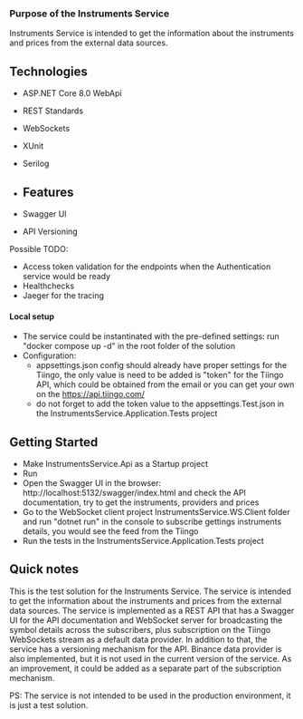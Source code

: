 ﻿### Purpose of the Instruments Service

Instruments Service is intended to get the information about the instruments and prices from the external data sources.

## Technologies
- ASP.NET Core 8.0 WebApi
- REST Standards
- WebSockets
- XUnit
- Serilog

- ## Features
- Swagger UI
- API Versioning

Possible TODO:
- Access token validation for the endpoints when the Authentication service would be ready
- Healthchecks
- Jaeger for the tracing

#### Local setup
- The service could be instantinated with the pre-defined settings: run "docker compose up -d" in the root folder of the solution
- Configuration: 
	- appsettings.json config should already have proper settings for the Tiingo, the only value is need to be added is "token" for the Tiingo API, 
	  which could be obtained from the email or you can get your own on the https://api.tiingo.com/
	- do not forget to add the token value to the appsettings.Test.json in the InstrumentsService.Application.Tests project
 
## Getting Started
- Make InstrumentsService.Api as a Startup project
- Run
- Open the Swagger UI in the browser: http://localhost:5132/swagger/index.html and check the API documentation, try to get the instruments, providers and prices
- Go to the WebSocket client project InstrumentsService.WS.Client folder and run "dotnet run" in the console to subscribe gettings instruments details, you would see the feed from the Tiingo
- Run the tests in the InstrumentsService.Application.Tests project

## Quick notes

This is the test solution for the Instruments Service. 
The service is intended to get the information about the instruments and prices from the external data sources. 
The service is implemented as a REST API that has a Swagger UI for the API documentation and WebSocket server for broadcasting the symbol details across the subscribers, 
plus subscription on the Tiingo WebSockets stream as a default data provider.
In addition to that, the service has a versioning mechanism for the API.
Binance data provider is also implemented, but it is not used in the current version of the service. As an improvement, it could be added as a separate part of the 
subscription mechanism.

PS: The service is not intended to be used in the production environment, it is just a test solution.